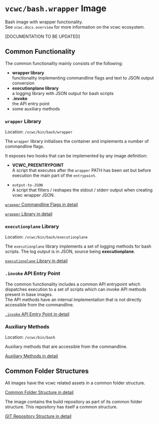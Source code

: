 # `vcwc/bash.wrapper` Image

Bash image with wrapper functionality.  
See `vcwc.docs.overview` for more information on the vcwc ecosystem.

[DOCUMENTATION TO BE UPDATED]

## Common Functionality

The common functionality mainly consists of the following:

* __wrapper library__  
functionality implementing commandline flags and text to JSON output conversion
* __executionplane library__  
a logging library with JSON output for bash scripts
* __.invoke__  
the API entry point
* some auxiliary methods

### `wrapper` Library

Location: `/vcwc/bin/bash/wrapper`

The `wrapper` library initialises the container and implements a number of commandline flags.

It exposes two hooks that can be implemented by any image definition:

* __VCWC_PREENTRYPOINT__  
A script that executes after the `wrapper` PATH has been set but before execution the main part of the `entrypoint`.

* `output-to-JSON`  
A script that filters / reshapes the stdout / stderr output when creating vcwc wrapper JSON.

[`wrapper` Commandline Flags in detail](./docs/WRAPPER-COMMANDLINE-FLAGS.md)  

[`wrapper` Library in detail](./docs/WRAPPER-LIBRARY.md)  

### `executionplane` Library

Location: `/vcwc/bin/bash/executionplane`

The `executionplane` library implements a set of logging methods for bash scripts. The log output is in JSON, source being __executionplane__.

[`executionplane` Library in detail](./docs/EXECUTIONPLANE-LIBRARY.md)

### `.invoke` API Entry Point

The common functionality includes a common API entrypoint which dispatches execution to a set of scripts which can invoke API methods present in base images.  
The API methods have an internal implementation that is not directly accessible from the commandline.

[`.invoke` API Emtry Point in detail](./docs/INVOKE-API-ENTRYPOINT.md)

### Auxiliary Methods

Location: `/vcwc/bin/bash`

Auxiliary methods that are accessible from the commandline.

[Auxiliary Methods in detail](./docs/AUXILIARY-METHODS.md)

## Common Folder Structures

All images have the vcwc related assets in a common folder structure.

[Common Folder Structure in detail](./docs/COMMON-FOLDER-STRUCTURE.md)

The image contains the build repository as part of its common folder structure. This repository has itself a common structure.

[GIT Repository Structure in detail](./docs/repo-STRUCTURE.md)
